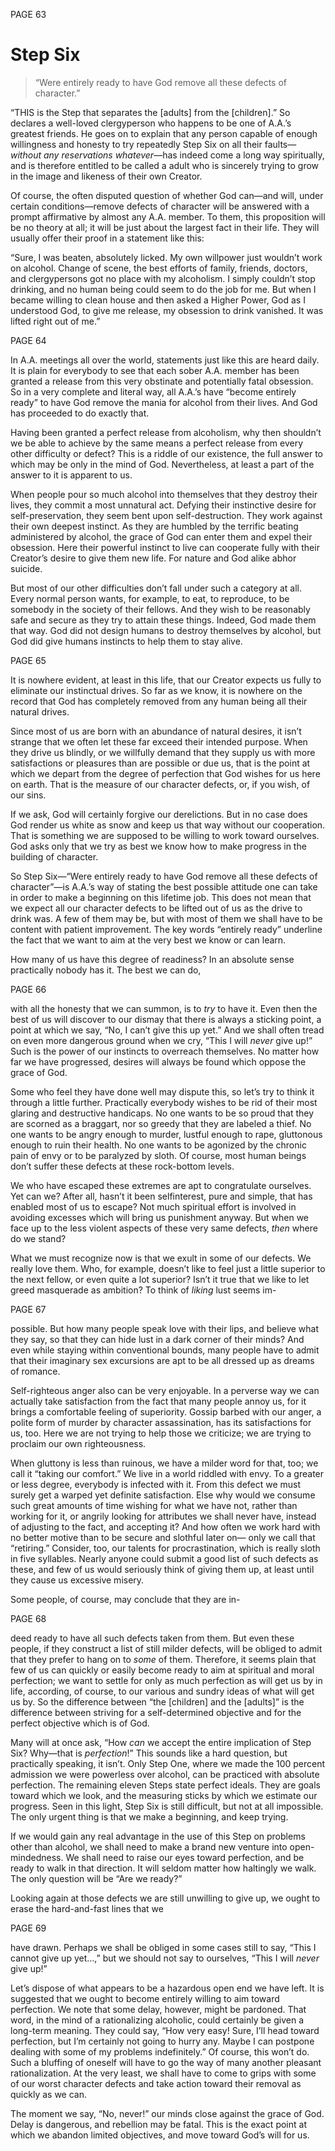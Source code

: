 PAGE 63

Step Six
====================
> “Were entirely ready to have God remove all these defects of character.”

“THIS is the Step that separates the [adults] from the [children].” So declares a well-loved clergyperson who happens to be one of A.A.’s greatest friends. He goes on to explain that any person capable of enough willingness and honesty to try repeatedly Step Six on all their faults—_without any reservations whatever_—has indeed come a long way spiritually, and is therefore entitled to be called a adult who is sincerely trying to grow in the image and likeness of their own Creator.

  Of course, the often disputed question of whether God can—and will, under certain conditions—remove defects of character will be answered with a prompt affirmative by almost any A.A. member. To them, this proposition will be no theory at all; it will be just about the largest fact in their life. They will usually offer their proof in a statement like this:

  “Sure, I was beaten, absolutely licked. My own willpower just wouldn’t work on alcohol. Change of scene, the best efforts of family, friends, doctors, and clergypersons got no place with my alcoholism. I simply couldn’t stop drinking, and no human being could seem to do the job for me. But when I became willing to clean house and then asked a Higher Power, God as I understood God, to give me release, my obsession to drink vanished. It was lifted right out of me.”

PAGE 64

  In A.A. meetings all over the world, statements just like this are heard daily. It is plain for everybody to see that each sober A.A. member has been granted a release from this very obstinate and potentially fatal obsession. So in a very complete and literal way, all A.A.’s have “become entirely ready” to have God remove the mania for alcohol from their lives. And God has proceeded to do exactly that.

  Having been granted a perfect release from alcoholism, why then shouldn’t we be able to achieve by the same means a perfect release from every other difficulty or defect? This is a riddle of our existence, the full answer to which may be only in the mind of God. Nevertheless, at least a part of the answer to it is apparent to us.

  When people pour so much alcohol into themselves that they destroy their lives, they commit a most unnatural act. Defying their instinctive desire for self-preservation, they seem bent upon self-destruction. They work against their own deepest instinct. As they are humbled by the terrific beating administered by alcohol, the grace of God can enter them and expel their obsession. Here their powerful instinct to live can cooperate fully with their Creator’s desire to give them new life. For nature and God alike abhor suicide.

  But most of our other difficulties don’t fall under such a category at all. Every normal person wants, for example, to eat, to reproduce, to be somebody in the society of their fellows. And they wish to be reasonably safe and secure as they try to attain these things. Indeed, God made them that way. God did not design humans to destroy themselves by alcohol, but God did give humans instincts to help them to stay alive.

PAGE 65

  It is nowhere evident, at least in this life, that our Creator expects us fully to eliminate our instinctual drives. So far as we know, it is nowhere on the record that God has completely removed from any human being all their natural drives.

  Since most of us are born with an abundance of natural desires, it isn’t strange that we often let these far exceed their intended purpose. When they drive us blindly, or we willfully demand that they supply us with more satisfactions or pleasures than are possible or due us, that is the point at which we depart from the degree of perfection that God wishes for us here on earth. That is the measure of our character defects, or, if you wish, of our sins.

  If we ask, God will certainly forgive our derelictions. But in no case does God render us white as snow and keep us that way without our cooperation. That is something we are supposed to be willing to work toward ourselves. God asks only that we try as best we know how to make progress in the building of character.

  So Step Six—“Were entirely ready to have God remove all these defects of character”—is A.A.’s way of stating the best possible attitude one can take in order to make a beginning on this lifetime job. This does not mean that we expect all our character defects to be lifted out of us as the drive to drink was. A few of them may be, but with most of them we shall have to be content with patient improvement. The key words “entirely ready” underline the fact that we want to aim at the very best we know or can learn.

  How many of us have this degree of readiness? In an absolute sense practically nobody has it. The best we can do,

PAGE 66

with all the honesty that we can summon, is to _try_ to have it. Even then the best of us will discover to our dismay that there is always a sticking point, a point at which we say, “No, I can’t give this up yet.” And we shall often tread on even more dangerous ground when we cry, “This I will _never_ give up!” Such is the power of our instincts to overreach themselves. No matter how far we have progressed, desires will always be found which oppose the grace of God.

  Some who feel they have done well may dispute this, so let’s try to think it through a little further. Practically everybody wishes to be rid of their most glaring and destructive handicaps. No one wants to be so proud that they are scorned as a braggart, nor so greedy that they are labeled a thief. No one wants to be angry enough to murder, lustful enough to rape, gluttonous enough to ruin their health. No one wants to be agonized by the chronic pain of envy or to be paralyzed by sloth. Of course, most human beings don’t suffer these defects at these rock-bottom levels.

  We who have escaped these extremes are apt to congratulate ourselves. Yet can we? After all, hasn’t it been selfinterest, pure and simple, that has enabled most of us to escape? Not much spiritual effort is involved in avoiding excesses which will bring us punishment anyway. But when we face up to the less violent aspects of these very same defects, _then_ where do we stand?

  What we must recognize now is that we exult in some of our defects. We really love them. Who, for example, doesn’t like to feel just a little superior to the next fellow, or even quite a lot superior? Isn’t it true that we like to let greed masquerade as ambition? To think of _liking_ lust seems im-

PAGE 67

possible. But how many people speak love with their lips, and believe what they say, so that they can hide lust in a dark corner of their minds? And even while staying within conventional bounds, many people have to admit that their imaginary sex excursions are apt to be all dressed up as dreams of romance.

  Self-righteous anger also can be very enjoyable. In a perverse way we can actually take satisfaction from the fact that many people annoy us, for it brings a comfortable feeling of superiority. Gossip barbed with our anger, a polite form of murder by character assassination, has its satisfactions for us, too. Here we are not trying to help those we criticize; we are trying to proclaim our own righteousness.

  When gluttony is less than ruinous, we have a milder word for that, too; we call it “taking our comfort.” We live in a world riddled with envy. To a greater or less degree, everybody is infected with it. From this defect we must surely get a warped yet definite satisfaction. Else why would we consume such great amounts of time wishing for what we have not, rather than working for it, or angrily looking for attributes we shall never have, instead of adjusting to the fact, and accepting it? And how often we work hard with no better motive than to be secure and slothful later on— only we call that “retiring.” Consider, too, our talents for procrastination, which is really sloth in five syllables. Nearly anyone could submit a good list of such defects as these, and few of us would seriously think of giving them up, at least until they cause us excessive misery.

  Some people, of course, may conclude that they are in-

PAGE 68

deed ready to have all such defects taken from them. But even these people, if they construct a list of still milder defects, will be obliged to admit that they prefer to hang on to _some_ of them. Therefore, it seems plain that few of us can quickly or easily become ready to aim at spiritual and moral perfection; we want to settle for only as much perfection as will get us by in life, according, of course, to our various and sundry ideas of what will get us by. So the difference between “the [children] and the [adults]” is the difference between striving for a self-determined objective and for the perfect objective which is of God.

  Many will at once ask, “How _can_ we accept the entire implication of Step Six? Why—that is _perfection_!” This sounds like a hard question, but practically speaking, it isn’t. Only Step One, where we made the 100 percent admission we were powerless over alcohol, can be practiced with absolute perfection. The remaining eleven Steps state perfect ideals. They are goals toward which we look, and the measuring sticks by which we estimate our progress. Seen in this light, Step Six is still difficult, but not at all impossible. The only urgent thing is that we make a beginning, and keep trying.

  If we would gain any real advantage in the use of this Step on problems other than alcohol, we shall need to make a brand new venture into open-mindedness. We shall need to raise our eyes toward perfection, and be ready to walk in that direction. It will seldom matter how haltingly we walk. The only question will be “Are we ready?”

  Looking again at those defects we are still unwilling to give up, we ought to erase the hard-and-fast lines that we

PAGE 69

have drawn. Perhaps we shall be obliged in some cases still to say, “This I cannot give up yet…,” but we should not say to ourselves, “This I will _never_ give up!”

  Let’s dispose of what appears to be a hazardous open end we have left. It is suggested that we ought to become entirely willing to aim toward perfection. We note that some delay, however, might be pardoned. That word, in the mind of a rationalizing alcoholic, could certainly be given a long-term meaning. They could say, “How very easy! Sure, I’ll head toward perfection, but I’m certainly not going to hurry any. Maybe I can postpone dealing with some of my problems indefinitely.” Of course, this won’t do. Such a bluffing of oneself will have to go the way of many another pleasant rationalization. At the very least, we shall have to come to grips with some of our worst character defects and take action toward their removal as quickly as we can.

  The moment we say, “No, never!” our minds close against the grace of God. Delay is dangerous, and rebellion may be fatal. This is the exact point at which we abandon limited objectives, and move toward God’s will for us.
